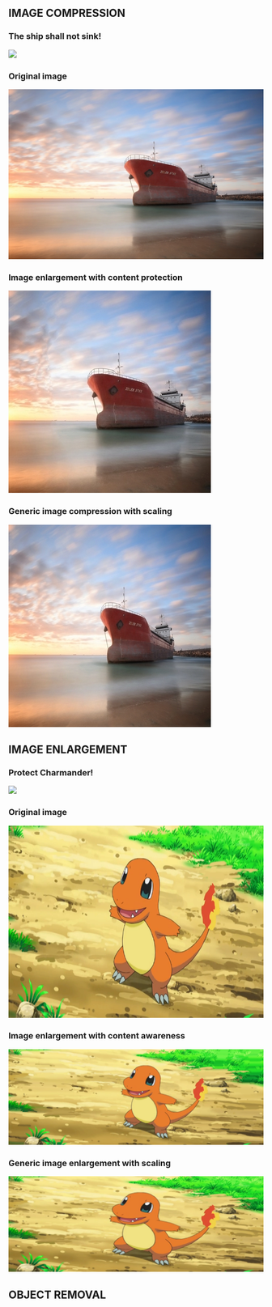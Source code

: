 ## IMAGE COMPRESSION

### The ship shall not sink!
![](results/image_compression/ship.gif)

### Original image
![](results/image_compression/ship_Original.jpg)

### Image enlargement with content protection
![](results/image_compression/ship_ImageResizer.jpg)

### Generic image compression with scaling
![](results/image_compression/ship_Scale.jpg)

## IMAGE ENLARGEMENT

### Protect Charmander!
![](results/image_enlargement/charmander.gif)

### Original image
<!-- ![](results/image_enlargement/charmander_Original.png) -->
<img src="results/image_enlargement/charmander_Original.png" width = "600" height="380">

### Image enlargement with content awareness
![](results/image_enlargement/charmander_ImageResizer.png)

### Generic image enlargement with scaling
![](results/image_enlargement/charmander_Scale.png)

## OBJECT REMOVAL
